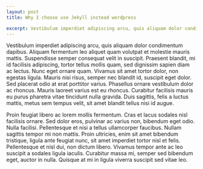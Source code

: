 ```yaml
---
layout: post
title: Why I choose use Jekyll instead wordpress

excerpt: Vestibulum imperdiet adipiscing arcu, quis aliquam dolor condimentum dapibus. Aliquam fermentum leo aliquet quam volutpat et molestie mauris mattis. Suspendisse semper consequat velit in suscipit.
---
```


Vestibulum imperdiet adipiscing arcu, quis aliquam dolor condimentum dapibus. Aliquam fermentum leo aliquet quam volutpat et molestie mauris mattis. Suspendisse semper consequat velit in suscipit. Praesent blandit, mi id facilisis adipiscing, tortor tellus mollis quam, sed dignissim sapien diam ac lectus. Nunc eget ornare quam. Vivamus sit amet tortor dolor, non egestas ligula. Mauris nisi risus, semper nec blandit id, suscipit eget dolor. Sed placerat odio at erat porttitor varius. Phasellus ornare vestibulum dolor ac rhoncus. Mauris laoreet varius est eu rhoncus. Curabitur facilisis mauris eu purus pharetra vitae tincidunt nulla gravida. Duis sagittis, felis a luctus mattis, metus sem tempus velit, sit amet blandit tellus nisi id augue.

Proin feugiat libero ac lorem mollis fermentum. Cras et lacus sodales nisl facilisis ornare. Sed dolor eros, pulvinar ac varius non, bibendum eget odio. Nulla facilisi. Pellentesque et nisi a tellus ullamcorper faucibus. Nullam sagittis tempor mi non mattis. Proin ultricies, enim sit amet bibendum tristique, ligula ante feugiat nunc, sit amet imperdiet tortor nisl et felis. Pellentesque et nisl dui, non dictum libero. Vivamus tempor ante ac leo suscipit a sodales ligula iaculis. Curabitur massa mi, semper sed bibendum eget, auctor in nulla. Quisque at mi in ligula viverra suscipit sed vitae leo. 
